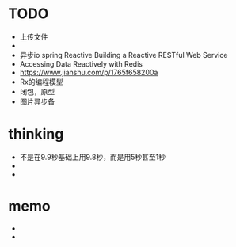
# TODO
* 上传文件
* 
* 异步io spring Reactive Building a Reactive RESTful Web Service
* Accessing Data Reactively with Redis
*  https://www.jianshu.com/p/1765f658200a
* Rx的编程模型
* 闭包，原型
* 图片异步备




# thinking
* 不是在9.9秒基础上用9.8秒，而是用5秒甚至1秒
* 
*   
# memo
* 
* 



